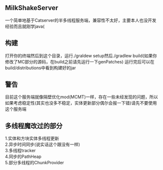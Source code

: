 ## MilkShakeServer
一个简单地基于Catserver的半多线程服务端，兼容性不太好，主要本人也没开发经验而且就刚学java(
## 构建
打开你的终端然后到这个目录，运行./graldew setup然后./gradlew build(如果你修改了MC部分的源码，在build之前请先运行一下genPatches)
运行完后可以在build/distributions中看到构建好的jar
## 警告
目前这个服务端就像隔壁优化mod(MCMT)一样，存在一些未经发现的问题，所以如果考虑稳定性(其实也没多不稳定，实体更新部分偶尔会报一下错)请先不要使用这个服务端
## 多线程魔改过的部分
 1.实体和方块实体多线程更新\
 2.异步时间同步(说实话这个跟没有一样)\
 3.多线程tracker\
 4.同步的PathHeap\
 5.部分多线程的ChunkProvider
